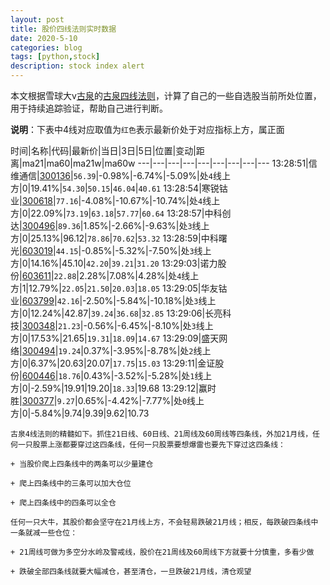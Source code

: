 ```yaml
---
layout: post
title: 股价四线法则实时数据
date: 2020-5-10
categories: blog
tags: [python,stock]
description: stock index alert
---
```



本文根据雪球大v[古泉](https://xueqiu.com/u/7148646888)的[古泉四线法则](https://xueqiu.com/7148646888/130498192)，计算了自己的一些自选股当前所处位置，用于持续追踪验证，帮助自己进行判断。

**说明**：下表中4线对应取值为`红色`表示最新价处于对应指标上方，属正面

时间|名称|代码|最新价|当日|3日|5日|位置|变动|距离|ma21|ma60|ma21w|ma60w
---|---|---|---|---|---|---|---|---
13:28:51|信维通信|[300136](https://xueqiu.com/S/SZ300136)|`56.39`|-0.98%|-6.74%|-5.09%|处`4`线上方|0|19.41%|`54.30`|`50.15`|`46.04`|`40.61`
13:28:54|寒锐钴业|[300618](https://xueqiu.com/S/SZ300618)|`77.16`|-4.08%|-10.67%|-10.74%|处`4`线上方|0|22.09%|`73.19`|`63.18`|`57.77`|`60.64`
13:28:57|中科创达|[300496](https://xueqiu.com/S/SZ300496)|`89.36`|1.85%|-2.66%|-9.63%|处`3`线上方|0|25.13%|96.12|`78.86`|`70.62`|`53.32`
13:28:59|中科曙光|[603019](https://xueqiu.com/S/SH603019)|`44.15`|-0.85%|-5.32%|-7.50%|处`3`线上方|0|14.16%|45.10|`42.20`|`39.21`|`31.20`
13:29:03|诺力股份|[603611](https://xueqiu.com/S/SH603611)|`22.88`|2.28%|7.08%|4.28%|处`4`线上方|1|12.79%|`22.05`|`21.50`|`20.03`|`18.05`
13:29:05|华友钴业|[603799](https://xueqiu.com/S/SH603799)|`42.16`|-2.50%|-5.84%|-10.18%|处`3`线上方|0|12.24%|42.87|`39.24`|`36.68`|`32.85`
13:29:06|长亮科技|[300348](https://xueqiu.com/S/SZ300348)|`21.23`|-0.56%|-6.45%|-8.10%|处`3`线上方|0|17.53%|21.65|`19.31`|`18.09`|`14.67`
13:29:09|盛天网络|[300494](https://xueqiu.com/S/SZ300494)|`19.24`|0.37%|-3.95%|-8.78%|处`2`线上方|0|6.37%|20.63|20.07|`17.75`|`15.03`
13:29:11|金证股份|[600446](https://xueqiu.com/S/SH600446)|`18.76`|0.43%|-3.52%|-5.28%|处`1`线上方|0|-2.59%|19.91|19.20|`18.33`|19.68
13:29:12|赢时胜|[300377](https://xueqiu.com/S/SZ300377)|`9.27`|0.65%|-4.42%|-7.77%|处`0`线上方|0|-5.84%|9.74|9.39|9.62|10.73

```
古泉4线法则的精髓如下。抓住21日线、60日线、21周线及60周线等四条线，外加21月线，任何一只股票上涨都要穿过这四条线，任何一只股票要想爆雷也要先下穿过这四条线：

+ 当股价爬上四条线中的两条可以少量建仓

+ 爬上四条线中的三条可以加大仓位

+ 爬上四条线中的四条可以全仓

任何一只大牛，其股价都会坚守在21月线上方，不会轻易跌破21月线；相反，每跌破四条线中一条就减一些仓位：

+ 21周线可做为多空分水岭及警戒线，股价在21周线及60周线下方就要十分慎重，多看少做

+ 跌破全部四条线就要大幅减仓，甚至清仓，一旦跌破21月线，清仓观望
```